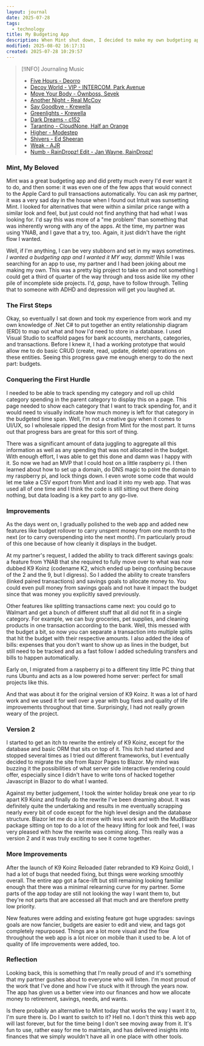 ```yaml
---
layout: journal
date: 2025-07-28
tags:
  - technology
title: My Budgeting App
description: When Mint shut down, I decided to make my own budgeting app because nothing else really worked how I liked.  Here's a bit of an insight into some pieces of it that I really like.
modified: 2025-08-02 16:17:31
created: 2025-07-28 10:29:57
---
```

> [!INFO] Journaling Music
>
> - [Five Hours - Deorro](https://open.spotify.com/track/6zlOUIqcU6juXFww9UNpJK)
> - [Decoy World - VIP - INTERCOM, Park Avenue](https://open.spotify.com/track/5fcCz4Q5RkYCouWPuAk51H)
> - [Move Your Body - Öwnboss, Sevek](https://open.spotify.com/track/6GomT970rCOkKAyyrwJeZi)
> - [Another Night - Real McCoy](https://open.spotify.com/track/0MhkdVUCf8ZttUXzZ3J9J6)
> - [Say Goodbye - Krewella](https://open.spotify.com/track/2Hlfm48wmDNFHTZM7qqEWV)
> - [Greenlights - Krewella](https://open.spotify.com/track/0ZPfoFzZ4qmdyzYmG8whmn)
> - [Dark Dreams - c152](https://open.spotify.com/track/53VTZiGHKk5XiVh13bWK4z)
> - [Tarantino - CloudNone, Half an Orange](https://open.spotify.com/track/5UMs8rciA9omc6JDrWDV8Y)
> - [Higher - Modestep](https://open.spotify.com/track/2y2QRWmw9VEBEOIsPE80KC)
> - [Shivers - Ed Sheeran](https://open.spotify.com/track/75MNhvTCCKsST3YqqUiU9r)
> - [Weak - AJR](https://open.spotify.com/track/3BuLtAmXKy5uQYl4ED1zBT)
> - [Numb - RainDropz! Edit - Jan Wayne, RainDropz!](https://open.spotify.com/track/2cDSIHTfijPEtbwJozJ16s)

### Mint, My Beloved
Mint was a great budgeting app and did pretty much every I'd ever want it to do, and then some: it was even one of the few apps that would connect to the Apple Card to pull transactions automatically.  You can ask my partner, it was a very sad day in the house when I found out Intuit was sunsetting Mint.  I looked for alternatives that were within a similar price range with a similar look and feel, but just could not find anything that had what I was looking for.  I'd say this was more of a "me problem" than something that was inherently wrong with any of the apps.  At the time, my partner was using YNAB, and I gave that a try, too.  Again, it just didn't have the right flow I wanted.

Well, if I'm anything, I can be very stubborn and set in my ways sometimes.  *I wanted a budgeting app and I wanted it MY way, dammit!*  While I was searching for an app to use, my partner and I had been joking about me making my own.  This was a pretty big project to take on and not something I could get a third of quarter of the way through and toss aside like my other pile of incomplete side projects.  I'd, *gasp*, have to follow through.  Telling that to someone with ADHD and depression will get you laughed at.
### The First Steps
Okay, so eventually I sat down and took my experience from work and my own knowledge of .Net C# to put together an entity relationship diagram (ERD) to map out what and how I'd need to store in a database.  I used Visual Studio to scaffold pages for bank accounts, merchants, categories, and transactions.  Before I knew it, I had a working prototype that would allow me to do basic CRUD (create, read, update, delete) operations on these entities.  Seeing this progress gave me enough energy to do the next part: budgets.
### Conquering the First Hurdle
I needed to be able to track spending my category and roll up child category spending in the parent category to display this on a page.  This page needed to show each category that I want to track spending for, and it would need to visually indicate how much money is left for that category in the budgeted time span.  Well, I'm not a creative guy when it comes to UI/UX, so I wholesale ripped the design from Mint for the most part.  It turns out that progress bars are great for this sort of thing.

There was a significant amount of data juggling to aggregate all this information as well as any spending that was not allocated in the budget.  With enough effort, I was able to get this done and damn was I happy with it.  So now we had an MVP that I could host on a little raspberry pi.  I then learned about how to set up a domain, do DNS magic to point the domain to my raspberry pi, and lock things down.  I even wrote some code that would let me take a CSV export from Mint and load it into my web app.  That was used all of one time and I think the code is still sitting out there doing nothing, but data loading is a key part to any go-live.
### Improvements
As the days went on, I gradually polished to the web app and added new features like budget rollover to carry unspent money from one month to the next (or to carry overspending into the next month).  I'm particularly proud of this one because of how cleanly it displays in the budget.

At my partner's request, I added the ability to track different savings goals: a feature from YNAB that she required to fully move over to what was now dubbed K9 Koinz (codename K2, which ended up being confusing because of the 2 and the 9, but I digress).  So I added the ability to create transfers (linked paired transactions) and savings goals to allocate money to.  You could even pull money from savings goals and not have it impact the budget since that was money you explicitly saved previously.

Other features like splitting transactions came next: you could go to Walmart and get a bunch of different stuff that all did not fit in a single category.  For example, we can buy groceries, pet supplies, and cleaning products in one transaction according to the bank.  Well, this messed with the budget a bit, so now you can separate a transaction into multiple splits that hit the budget with their respective amounts.  I also added the idea of bills: expenses that you don't want to show up as lines in the budget, but still need to be tracked and as a fast follow I added scheduling transfers and bills to happen automatically.

Early on, I migrated from a raspberry pi to a different tiny little PC thing that runs Ubuntu and acts as a low powered home server: perfect for small projects like this.

And that was about it for the original version of K9 Koinz.  It was a lot of hard work and we used it for well over a year with bug fixes and quality of life improvements throughout that time.  Surprisingly, I had not really grown weary of the project.  
### Version 2
I started to get an itch to rewrite the entirely of K9 Koinz, except for the database and basic ORM that sits on top of it.  This itch had started and stopped several times as I tried out different frameworks, but I eventually decided to migrate the site from Razor Pages to Blazor.  My mind was buzzing it the possibilities of what server side interactive rendering could offer, especially since I didn't have to write tons of hacked together Javascript in Blazor to do what I wanted.

Against my better judgement, I took the winter holiday break one year to rip apart K9 Koinz and finally do the rewrite I've been dreaming about.  It was definitely quite the undertaking and results in me eventually scrapping nearly every bit of code except for the high level design and the database structure.  Blazor let me do a lot more with less work and with the MudBlazor package sitting on top to do a lot of the heavy lifting for look and feel, I was very pleased with how the rewrite was coming along.  This really was a version 2 and it was truly exciting to see it come together.
### More Improvements
After the launch of K9 Koinz Reloaded (later rebranded to K9 Koinz Gold), I had a lot of bugs that needed fixing, but things were working smoothly overall.  The entire app got a face-lift but still remaining looking familiar enough that there was a minimal relearning curve for my partner.  Some parts of the app today are still not looking the way I want them to, but they're not parts that are accessed all that much and are therefore pretty low priority.

New features were adding and existing feature got huge upgrades: savings goals are now fancier, budgets are easier to edit and view, and tags got completely repurposed.  Things are a lot more visual and the flow throughout the web app is a lot nicer on mobile than it used to be.  A lot of quality of life improvements were added, too.
### Reflection
Looking back, this is something that I'm really proud of and it's something that my partner gushes about to everyone who will listen.  I'm most proud of the work that I've done and how I've stuck with it through the years now.  The app has given us a better view into our finances and how we allocate money to retirement, savings, needs, and wants.

Is there probably an alternative to Mint today that works the way I want it to, I'm sure there is.  Do I want to switch to it? Hell no.  I don't think this web app will last forever, but for the time being I don't see moving away from it.  It's fun to use, rather easy for me to maintain, and has delivered insights into finances that we simply wouldn't have all in one place with other tools.